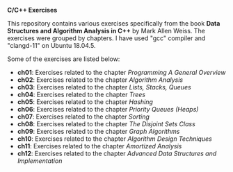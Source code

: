 **C/C++ Exercises**

This repository contains various exercises specifically from the book **Data Structures and Algorithm Analysis in C++** by Mark Allen Weiss.
The exercises were grouped by chapters. 
I have used "gcc" compiler and "clangd-11" on Ubuntu 18.04.5.

Some of the exercises are listed below:

- **ch01**: Exercises related to the chapter *Programming A General Overview*
- **ch02**: Exercises related to the chapter *Algorithm Analysis*
- **ch03**: Exercises related to the chapter *Lists, Stacks, Queues*
- **ch04**: Exercises related to the chapter *Trees*
- **ch05**: Exercises related to the chapter *Hashing*
- **ch06**: Exercises related to the chapter *Priority Queues (Heaps)*
- **ch07**: Exercises related to the chapter *Sorting*
- **ch08**: Exercises related to the chapter *The Disjoint Sets Class*
- **ch09**: Exercises related to the chapter *Graph Algorithms*
- **ch10**: Exercises related to the chapter *Algorithm Design Techniques*
- **ch11**: Exercises related to the chapter *Amortized Analysis*
- **ch12**: Exercises related to the chapter *Advanced Data Structures and Implementation*

